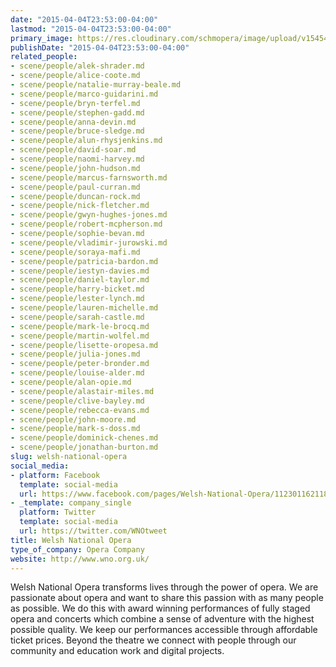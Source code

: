 ```yaml
---
date: "2015-04-04T23:53:00-04:00"
lastmod: "2015-04-04T23:53:00-04:00"
primary_image: https://res.cloudinary.com/schmopera/image/upload/v1545409169/media/webhook-uploads/1428205852140/WNOLogo.jpeg.jpeg
publishDate: "2015-04-04T23:53:00-04:00"
related_people:
- scene/people/alek-shrader.md
- scene/people/alice-coote.md
- scene/people/natalie-murray-beale.md
- scene/people/marco-guidarini.md
- scene/people/bryn-terfel.md
- scene/people/stephen-gadd.md
- scene/people/anna-devin.md
- scene/people/bruce-sledge.md
- scene/people/alun-rhysjenkins.md
- scene/people/david-soar.md
- scene/people/naomi-harvey.md
- scene/people/john-hudson.md
- scene/people/marcus-farnsworth.md
- scene/people/paul-curran.md
- scene/people/duncan-rock.md
- scene/people/nick-fletcher.md
- scene/people/gwyn-hughes-jones.md
- scene/people/robert-mcpherson.md
- scene/people/sophie-bevan.md
- scene/people/vladimir-jurowski.md
- scene/people/soraya-mafi.md
- scene/people/patricia-bardon.md
- scene/people/iestyn-davies.md
- scene/people/daniel-taylor.md
- scene/people/harry-bicket.md
- scene/people/lester-lynch.md
- scene/people/lauren-michelle.md
- scene/people/sarah-castle.md
- scene/people/mark-le-brocq.md
- scene/people/martin-wolfel.md
- scene/people/lisette-oropesa.md
- scene/people/julia-jones.md
- scene/people/peter-bronder.md
- scene/people/louise-alder.md
- scene/people/alan-opie.md
- scene/people/alastair-miles.md
- scene/people/clive-bayley.md
- scene/people/rebecca-evans.md
- scene/people/john-moore.md
- scene/people/mark-s-doss.md
- scene/people/dominick-chenes.md
- scene/people/jonathan-burton.md
slug: welsh-national-opera
social_media:
- platform: Facebook
  template: social-media
  url: https://www.facebook.com/pages/Welsh-National-Opera/112301162118503?fref=ts
- _template: company_single
  platform: Twitter
  template: social-media
  url: https://twitter.com/WNOtweet
title: Welsh National Opera
type_of_company: Opera Company
website: http://www.wno.org.uk/
---
```


<p>
	Welsh National Opera transforms lives through the power of opera. We are passionate about opera and want to share this passion with as many people as possible. We do this with award winning performances of fully staged opera and concerts which combine a sense of adventure with the highest possible quality. We keep our performances accessible through affordable ticket prices. Beyond the theatre we connect with people through our community and education work and digital projects.
</p>
